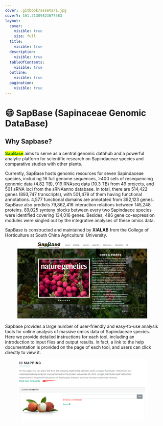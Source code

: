 ```yaml
---
cover: .gitbook/assets/1.jpg
coverY: 161.21309823677583
layout:
  cover:
    visible: true
    size: full
  title:
    visible: true
  description:
    visible: true
  tableOfContents:
    visible: true
  outline:
    visible: true
  pagination:
    visible: true
---
```


# 😄 SapBase (Sapinaceae Genomic DataBase)

## Why Sapbase?

<mark style="color:green;">**SapBase**</mark> aims to serve as a central genomic datahub and a powerful analytic platform for scientific research on Sapindaceae species and comparative studies with other plants.

Currently, SapBase hosts genomic resources for seven Sapindaceae species, including 16 full genome sequences, >400 sets of resequencing genomic data (4.82 TB), 919 RNAseq data (10.3 TB) from 49 projects, and 501 sRNA loci from the sRNAanno database. In total, there are 514,422 genes (893,747 transcripts), with 501,479 of them having functional annotations. 4,577 functional domains are annotated from 392,123 genes. SapBase also predicts 79,862,416 interaction relations between 145,248 proteins. 89,025 synteny blocks between every two Sapindaece species were identified covering 134,016 genes. Besides, 486 gene co-expression modules were singled out by the integrative analyses of these omics data.

SapBase is constructed and maintained by **XIALAB** from the College of Horticulture at South China Agricultural University.

<figure><img src=".gitbook/assets/image.png" alt=""><figcaption></figcaption></figure>

Sapbase provides a large number of user-friendly and easy-to-use analysis tools for online analysis of massive omics data of Sapindaceae species. Here we provide detailed instructions for each tool, including an introduction to input files and output results. In fact, a link to the help documentation is provided on the page of each tool, and users can click directly to view it.

<figure><img src=".gitbook/assets/image (2).png" alt=""><figcaption></figcaption></figure>
